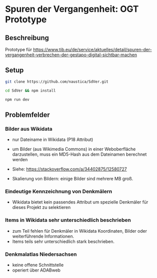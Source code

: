 # Spuren der Vergangenheit: OGT Prototype

## Beschreibung

Prototype für https://www.tib.eu/de/service/aktuelles/detail/spuren-der-vergangenheit-verbrechen-der-gestapo-digital-sichtbar-machen

## Setup

```bash
git clone https://github.com/naustica/SdVer.git
```

```bash
cd SdVer && npm install
```

```bash
npm run dev
```

## Problemfelder

### Bilder aus Wikidata

- nur Dateiname in Wikidata (P18 Attribut)
- um Bilder (aus Wikimedia Commons) in einer Weboberfläche darzustellen, muss ein MD5-Hash aus dem Dateinamen berechnet werden
- Siehe: https://stackoverflow.com/a/34402875/12580727

- Skalierung von Bildern: einige Bilder sind mehrere MB groß.

### Eindeutige Kennzeichnung von Denkmälern

- Wikidata bietet kein passendes Attribut um spezielle Denkmäler für dieses Projekt zu selektieren

### Items in Wikidata sehr unterschiedlich beschrieben

- zum Teil fehlen für Denkmäler in Wikidata Koordinaten, Bilder oder weiterführende Informationen.
- Items teils sehr unterschiedlich stark beschrieben.

### Denkmalatlas Niedersachsen

- keine offene Schnittstelle
- operiert über ADABweb
